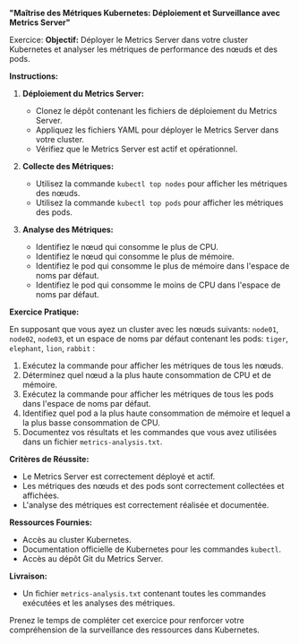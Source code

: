 **"Maîtrise des Métriques Kubernetes: Déploiement et Surveillance avec Metrics Server"**

Exercice:
**Objectif:**
Déployer le Metrics Server dans votre cluster Kubernetes et analyser les métriques de performance des nœuds et des pods.

**Instructions:**

1. **Déploiement du Metrics Server:**
   - Clonez le dépôt contenant les fichiers de déploiement du Metrics Server.
   - Appliquez les fichiers YAML pour déployer le Metrics Server dans votre cluster.
   - Vérifiez que le Metrics Server est actif et opérationnel.

2. **Collecte des Métriques:**
   - Utilisez la commande `kubectl top nodes` pour afficher les métriques des nœuds.
   - Utilisez la commande `kubectl top pods` pour afficher les métriques des pods.

3. **Analyse des Métriques:**
   - Identifiez le nœud qui consomme le plus de CPU.
   - Identifiez le nœud qui consomme le plus de mémoire.
   - Identifiez le pod qui consomme le plus de mémoire dans l'espace de noms par défaut.
   - Identifiez le pod qui consomme le moins de CPU dans l'espace de noms par défaut.

**Exercice Pratique:**

En supposant que vous ayez un cluster avec les nœuds suivants: `node01`, `node02`, `node03`, et un espace de noms par défaut contenant les pods: `tiger`, `elephant`, `lion`, `rabbit` :

1. Exécutez la commande pour afficher les métriques de tous les nœuds.
2. Déterminez quel nœud a la plus haute consommation de CPU et de mémoire.
3. Exécutez la commande pour afficher les métriques de tous les pods dans l'espace de noms par défaut.
4. Identifiez quel pod a la plus haute consommation de mémoire et lequel a la plus basse consommation de CPU.
5. Documentez vos résultats et les commandes que vous avez utilisées dans un fichier `metrics-analysis.txt`.

**Critères de Réussite:**

- Le Metrics Server est correctement déployé et actif.
- Les métriques des nœuds et des pods sont correctement collectées et affichées.
- L'analyse des métriques est correctement réalisée et documentée.

**Ressources Fournies:**

- Accès au cluster Kubernetes.
- Documentation officielle de Kubernetes pour les commandes `kubectl`.
- Accès au dépôt Git du Metrics Server.

**Livraison:**

- Un fichier `metrics-analysis.txt` contenant toutes les commandes exécutées et les analyses des métriques.

Prenez le temps de compléter cet exercice pour renforcer votre compréhension de la surveillance des ressources dans Kubernetes.